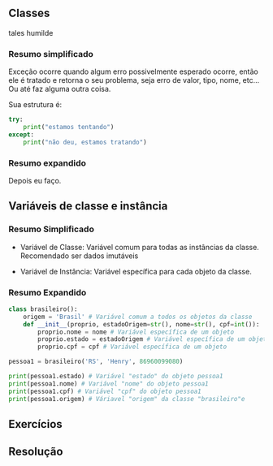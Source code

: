 
## Classes
tales humilde

### Resumo simplificado

Exceção ocorre quando algum erro possivelmente esperado ocorre, então ele é tratado e retorna o seu problema, seja erro de valor, tipo, nome, etc... Ou até faz alguma outra coisa.

Sua estrutura é: <br>
~~~python
try:
    print("estamos tentando")
except:
    print("não deu, estamos tratando")
~~~

### Resumo expandido

Depois eu faço.

## Variáveis de classe e instância

### Resumo Simplificado
* Variável de Classe: 
Variável comum para todas as instâncias da classe.
Recomendado ser dados imutáveis

* Variável de Instância:
Variável específica para cada objeto da classe.

### Resumo Expandido

~~~python
class brasileiro():
	origem = 'Brasil' # Variável comum a todos os objetos da classe
	def __init__(proprio, estadoOrigem=str(), nome=str(), cpf=int()):
		proprio.nome = nome # Variável específica de um objeto
		proprio.estado = estadoOrigem # Variável específica de um objeto
		proprio.cpf = cpf # Variável específica de um objeto

pessoa1 = brasileiro('RS', 'Henry', 86960099080)

print(pessoa1.estado) # Variável "estado" do objeto pessoa1
print(pessoa1.nome) # Variável "nome" do objeto pessoa1
print(pessoa1.cpf) # Variável "cpf" do objeto pessoa1
print(pessoa1.origem) # Váriavel "origem" da classe "brasileiro"e
~~~

## Exercícios

## Resolução
